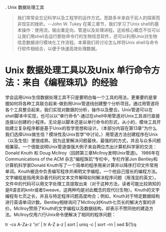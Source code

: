 . Unix 数据处理工具
> 我们常常会忘记科学以及工程学的运作方式。思路多半来自于前人的探索而非现实的挫折。--John W. Tukey
  在第三章节，我们学习了Unix shell的基本操作：使用流，输出重定向，管道以及处理进程。这些核心概念不仅可以让我们用shell去运行那些命令行的生物信息软件，还可以利用Unix对生物信息数据进行模块化工作流程。本章我们将讨论怎么样将Unix shell与命令行软件相结合，以便于快速高效处理数据。
# Unix 数据处理工具以及Unix 单行命令方法：来自《编程珠玑》的经验
学会运用Unix生信数据处理工具不只是要明白每一个工具的用法，更重要的是掌握如何将各种工具联合起来-做到用Unix管道线创建整个分析项目。通过用管道将各个工具整合起来，我们实现对数据的分析，操作以及整合。Unix管道可以在shell脚本中实现，也可以以“单行命令”-通过在shell中用管道对Unix工具进行直接连接以创建的小程序。无论是以脚本还是以单行命令的形式，从小的，模块工具开始建立复杂程序都是基于Unix的哲学思想和设计。（本部分内容在第13章“为什么我们选择Unix做生信？模块性及Unix哲学”中讨论。）用管道方法创建程序在Unix（以及生信）里很成熟，因为这里解决问题最快，最强的的方式，并且与众多问题相兼容。一个很能说明Unix管道值强大例子来自两位杰出计算机科学家的交流：Donald Knuth 和 Doug McIlroy（回顾第三章McIlroy发明Unix管道)。
1986年在Communications of the ACM 杂志“编程珠玑”专栏中，专栏作家Jon Bentley和计算机科学家Donald Knuth写了一个简单的程序用来计算并以降序打印文件常用单词。Knuth被选中负责编写程序并阐明文字编程，一个他自己擅长的编程方法。文字编程是指用夹杂着代码的文本文件解释如何解决程序问题（用浅显的英文）。文件中的代码可以用文字处理工具提取出来（对于这种方法，读者可能比较熟知的是R语言的knitr或者Sweave，这两种均是对此概念的现代衍生物）。Knuth的文字编程有七页之长，并且与特定程序问题高度吻合；例如，Knuth对于特定数据结构进行英语单词计数。Bentley相继询问了McIlroy对Knuth七页长的解决方案的评价。McIlroy赞扬了Knuth的文字编程以及数据结构，却表示不赞同他的建造方法。McIlroy仅用六行Unix命令便解决了相同的程序问题：

tr -cs A-Za-z '\n' | 
    tr A-Z a-z |
    sort |
    uniq -c |
    sort -rn |
    sed ${1}q
